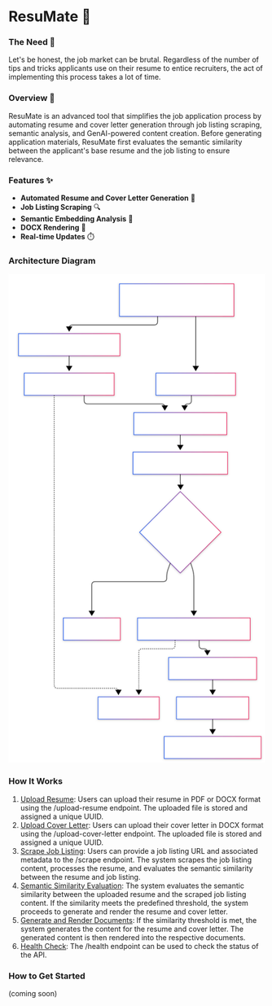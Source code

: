 # ResuMate 🚀

### The Need 💼
Let's be honest, the job market can be brutal. Regardless of the number of tips and tricks applicants use on their resume to entice recruiters, the act of implementing this process takes a lot of time.

### Overview 🌟
ResuMate is an advanced tool that simplifies the job application process by automating resume and cover letter generation through job listing scraping, semantic analysis, and GenAI-powered content creation. Before generating application materials, ResuMate first evaluates the semantic similarity between the applicant's base resume and the job listing to ensure relevance.

### Features ✨
- **Automated Resume and Cover Letter Generation** 📝
- **Job Listing Scraping** 🔍
- **Semantic Embedding Analysis** 🧠
- **DOCX Rendering** 📄
- **Real-time Updates** ⏱️

### Architecture Diagram

![Alt text](https://github.com/irinhwng/ResuMate/blob/main/arch_diagram.svg)

### How It Works
1. <u>Upload Resume</u>: Users can upload their resume in PDF or DOCX format using the /upload-resume endpoint. The uploaded file is stored and assigned a unique UUID.
2. <u>Upload Cover Letter</u>: Users can upload their cover letter in DOCX format using the /upload-cover-letter endpoint. The uploaded file is stored and assigned a unique UUID.
3. <u>Scrape Job Listing</u>: Users can provide a job listing URL and associated metadata to the /scrape endpoint. The system scrapes the job listing content, processes the resume, and evaluates the semantic similarity between the resume and job listing.
4. <u>Semantic Similarity Evaluation</u>: The system evaluates the semantic similarity between the uploaded resume and the scraped job listing content. If the similarity meets the predefined threshold, the system proceeds to generate and render the resume and cover letter.
5.  <u>Generate and Render Documents</u>: If the similarity threshold is met, the system generates the content for the resume and cover letter. The generated content is then rendered into the respective documents.
6. <u>Health Check</u>: The /health endpoint can be used to check the status of the API.

### How to Get Started
(coming soon)
